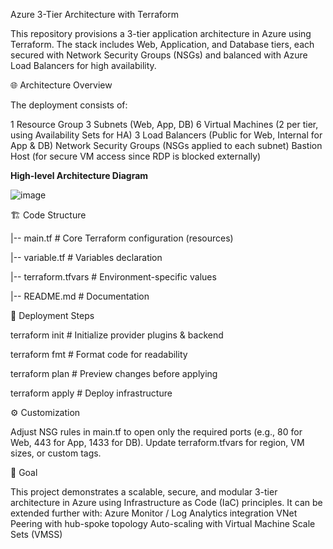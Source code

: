 Azure 3-Tier Architecture with Terraform

This repository provisions a 3-tier application architecture in Azure using Terraform.
The stack includes Web, Application, and Database tiers, each secured with Network Security Groups (NSGs) and balanced with Azure Load Balancers for high availability.

🌐 Architecture Overview

The deployment consists of:

1 Resource Group
3 Subnets (Web, App, DB)
6 Virtual Machines (2 per tier, using Availability Sets for HA)
3 Load Balancers (Public for Web, Internal for App & DB)
Network Security Groups (NSGs applied to each subnet)
Bastion Host (for secure VM access since RDP is blocked externally)

**High-level Architecture Diagram**

![image](https://github.com/hajee-78/Azure-3-Tier-Stack/assets/55215524/b106220c-bd82-48cf-b6cf-aea76e544c0b)


🏗️ Code Structure

|-- main.tf          # Core Terraform configuration (resources)

|-- variable.tf      # Variables declaration

|-- terraform.tfvars # Environment-specific values

|-- README.md        # Documentation

🚀 Deployment Steps

terraform init    # Initialize provider plugins & backend                    

terraform fmt     # Format code for readability

terraform plan    # Preview changes before applying

terraform apply   # Deploy infrastructure

⚙️ Customization

Adjust NSG rules in main.tf to open only the required ports (e.g., 80 for Web, 443 for App, 1433 for DB).
Update terraform.tfvars for region, VM sizes, or custom tags.

📌 Goal

This project demonstrates a scalable, secure, and modular 3-tier architecture in Azure using Infrastructure as Code (IaC) principles.
It can be extended further with:
Azure Monitor / Log Analytics integration
VNet Peering with hub-spoke topology
Auto-scaling with Virtual Machine Scale Sets (VMSS)











